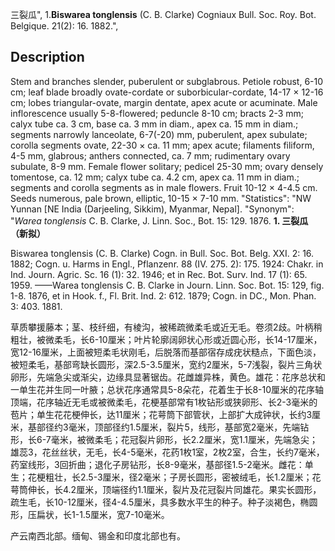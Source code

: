 三裂瓜",
1.**Biswarea tonglensis** (C. B. Clarke) Cogniaux Bull. Soc. Roy. Bot. Belgique. 21(2): 16. 1882.",

## Description
Stem and branches slender, puberulent or subglabrous. Petiole robust, 6-10 cm; leaf blade broadly ovate-cordate or suborbicular-cordate, 14-17 × 12-16 cm; lobes triangular-ovate, margin dentate, apex acute or acuminate. Male inflorescence usually 5-8-flowered; peduncle 8-10 cm; bracts 2-3 mm; calyx tube ca. 3 cm, base ca. 3 mm in diam., apex ca. 15 mm in diam.; segments narrowly lanceolate, 6-7(-20) mm, puberulent, apex subulate; corolla segments ovate, 22-30 × ca. 11 mm; apex acute; filaments filiform, 4-5 mm, glabrous; anthers connected, ca. 7 mm; rudimentary ovary subulate, 8-9 mm. Female flower solitary; pedicel 25-30 mm; ovary densely tomentose, ca. 12 mm; calyx tube ca. 4.2 cm, apex ca. 11 mm in diam.; segments and corolla segments as in male flowers. Fruit 10-12 × 4-4.5 cm. Seeds numerous, pale brown, elliptic, 10-15 × 7-10 mm.
  "Statistics": "NW Yunnan [NE India (Darjeeling, Sikkim), Myanmar, Nepal].
  "Synonym": "*Warea tonglensis* C. B. Clarke, J. Linn. Soc., Bot. 15: 129. 1876.
**1. 三裂瓜（新拟）**

Biswarea tonglensis (C. B. Clarke) Cogn. in Bull. Soc. Bot. Belg. XXI. 2: 16. 1882; Cogn. u. Harms in Engl., Pflanzenr. 88 (IV. 275. 2): 175. 1924: Chakr. in Ind. Journ. Agric. Sc. 16 (1): 32. 1946; et in Rec. Bot. Surv. Ind. 17 (1): 65. 1959. ——Warea tonglensis C. B. Clarke in Journ. Linn. Soc. Bot. 15: 129, fig. 1-8. 1876, et in Hook. f., Fl. Brit. Ind. 2: 612. 1879; Cogn. in DC., Mon. Phan. 3: 403. 1881.

草质攀援藤本；茎、枝纤细，有棱沟，被稀疏微柔毛或近无毛。卷须2歧。叶柄稍粗壮，被微柔毛，长6-10厘米；叶片轮廓阔卵状心形或近圆心形，长14-17厘米，宽12-16厘米，上面被短柔毛状刚毛，后脱落而基部宿存成疣状糙点，下面色淡，被短柔毛，基部弯缺长圆形，深2.5-3.5厘米，宽约2厘米，5-7浅裂，裂片三角状卵形，先端急尖或渐尖，边缘具显著锯齿。花雌雄异株，黄色。雄花：花序总状和一单生花并生同一叶腋；总状花序通常具5-8朵花，花着生于长8-10厘米的花序轴顶端，花序轴近无毛或被微柔毛，花梗基部常有1枚钻形或狭卵形、长2-3毫米的苞片；单生花花梗伸长，达11厘米；花萼筒下部管状，上部扩大成钟状，长约3厘米，基部径约3毫米，顶部径约1.5厘米，裂片5，线形，基部宽2毫米，先端钻形，长6-7毫米，被微柔毛；花冠裂片卵形，长2.2厘米，宽1.1厘米，先端急尖；雄蕊3，花丝丝状，无毛，长4-5毫米，花药1枚1室，2枚2室，合生，长约7毫米，药室线形，3回折曲；退化子房钻形，长8-9毫米，基部径1.5-2毫米。雌花：单生；花梗粗壮，长2.5-3厘米，径2毫米；子房长圆形，密被绒毛，长1.2厘米；花萼筒伸长，长4.2厘米，顶端径约1.1厘米，裂片及花冠裂片同雄花。果实长圆形，疏生毛，长10-12厘米，径4-4.5厘米，具多数水平生的种子。种子淡褐色，椭圆形，压扁状，长1-1.5厘米，宽7-10毫米。

产云南西北部。缅甸、锡金和印度北部也有。
